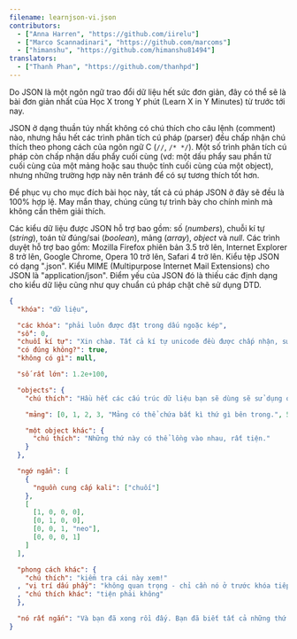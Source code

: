 ```yaml
---
filename: learnjson-vi.json
contributors:
  - ["Anna Harren", "https://github.com/iirelu"]
  - ["Marco Scannadinari", "https://github.com/marcoms"]
  - ["himanshu", "https://github.com/himanshu81494"]
translators:
  - ["Thanh Phan", "https://github.com/thanhpd"]
---
```


Do JSON là một ngôn ngữ trao đổi dữ liệu hết sức đơn giản, đây có thể sẽ là bài
đơn giản nhất của Học X trong Y phút (Learn X in Y Minutes) từ trước tới nay.

JSON ở dạng thuần túy nhất không có chú thích cho câu lệnh (comment) nào, nhưng
hầu hết các trình phân tích cú pháp (parser) đều chấp nhận chú thích theo phong
cách của ngôn ngữ C (`//`, `/* */`). Một số trình phân tích cú pháp còn chấp
nhận dấu phẩy cuối cùng (vd: một dấu phẩy sau phần tử cuối cùng của một mảng
hoặc sau thuộc tính cuối cùng của một object), nhưng những trường hợp này nên
tránh để có sự tương thích tốt hơn.

Để phục vụ cho mục đích bài học này, tất cả cú pháp JSON ở đây sẽ đều là 100% hợp lệ.
May mắn thay, chúng cũng tự trình bày cho chính mình mà không cần thêm giải thích.

Các kiểu dữ liệu được JSON hỗ trợ bao gồm: số (*numbers*), chuỗi kí tự
(*string*), toán tử đúng/sai (*boolean*), mảng (*array*), *object* và *null*.
Các trình duyệt hỗ trợ bao gồm: Mozilla Firefox phiên bản 3.5 trở lên,
Internet Explorer 8 trở lên, Google Chrome, Opera 10 trở lên, Safari 4 trở lên.
Kiểu tệp JSON có dạng ".json". Kiểu MIME (Multipurpose Internet Mail Extensions)
cho JSON là "application/json". Điểm yếu của JSON đó là thiếu các định dạng cho
kiểu dữ liệu cũng như quy chuẩn cú pháp chặt chẽ sử dụng DTD.

```json
{
  "khóa": "dữ liệu",

  "các khóa": "phải luôn được đặt trong dấu ngoặc kép",
  "số": 0,
  "chuỗi kí tự": "Xin chàø. Tất cả kí tự unicode đều được chấp nhận, sử dụng với dạng \"kí tự\".",
  "có đúng không?": true,
  "không có gì": null,

  "số rất lớn": 1.2e+100,

  "objects": {
    "chú thích": "Hầu hết các cấu trúc dữ liệu bạn sẽ dùng sẽ sử dụng object.",

    "mảng": [0, 1, 2, 3, "Mảng có thể chứa bất kì thứ gì bên trong.", 5],

    "một object khác": {
      "chú thích": "Những thứ này có thể lồng vào nhau, rất tiện."
    }
  },

  "ngớ ngẩn": [
    {
      "nguồn cung cấp kali": ["chuối"]
    },
    [
      [1, 0, 0, 0],
      [0, 1, 0, 0],
      [0, 0, 1, "neo"],
      [0, 0, 0, 1]
    ]
  ],

  "phong cách khác": {
    "chú thích": "kiểm tra cái này xem!"
  , "vị trí dấu phẩy": "không quan trọng - chỉ cần nó ở trước khóa tiếp theo là được"
  , "chú thích khác": "tiện phải không"
  },

  "nó rất ngắn": "Và bạn đã xong rồi đấy. Bạn đã biết tất cả những thứ mà JSON có thể cung cấp."
}
```
